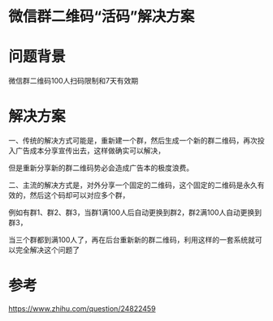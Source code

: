 

# 微信群二维码“活码”解决方案

# 问题背景
 微信群二维码100人扫码限制和7天有效期

# 解决方案
一、传统的解决方式可能是，重新建一个群，然后生成一个新的群二维码，再次投入广告成本分享宣传出去，这样做确实可以解决，

但是重新分享新的群二维码势必会造成广告本的极度浪费。



二、主流的解决方式是，对外分享一个固定的二维码，这个固定的二维码是永久有效的，然后这个码却可以对应多个群，

例如有群1、群2、群3，当群1满100人后自动更换到群2，群2满100人自动更换到群3，

当三个群都到满100人了，再在后台重新新的群二维码，利用这样的一套系统就可以完全解决这个问题了

 

# 参考

<https://www.zhihu.com/question/24822459>

